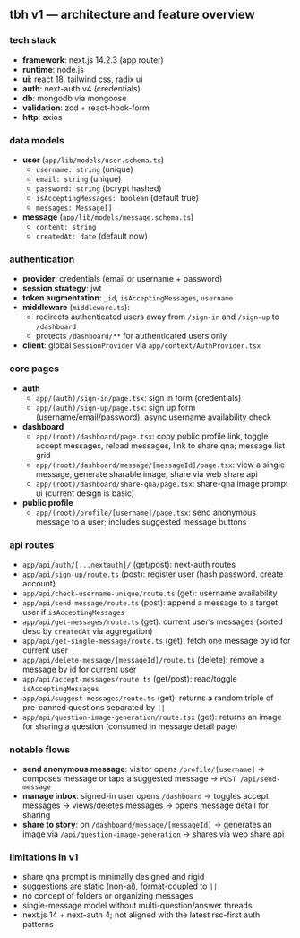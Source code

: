 ## tbh v1 — architecture and feature overview

### tech stack
- **framework**: next.js 14.2.3 (app router)
- **runtime**: node.js
- **ui**: react 18, tailwind css, radix ui
- **auth**: next-auth v4 (credentials)
- **db**: mongodb via mongoose
- **validation**: zod + react-hook-form
- **http**: axios

### data models
- **user** (`app/lib/models/user.schema.ts`)
  - `username: string` (unique)
  - `email: string` (unique)
  - `password: string` (bcrypt hashed)
  - `isAcceptingMessages: boolean` (default true)
  - `messages: Message[]`
- **message** (`app/lib/models/message.schema.ts`)
  - `content: string`
  - `createdAt: date` (default now)

### authentication
- **provider**: credentials (email or username + password)
- **session strategy**: jwt
- **token augmentation**: `_id`, `isAcceptingMessages`, `username`
- **middleware** (`middleware.ts`):
  - redirects authenticated users away from `/sign-in` and `/sign-up` to `/dashboard`
  - protects `/dashboard/**` for authenticated users only
- **client**: global `SessionProvider` via `app/context/AuthProvider.tsx`

### core pages
- **auth**
  - `app/(auth)/sign-in/page.tsx`: sign in form (credentials)
  - `app/(auth)/sign-up/page.tsx`: sign up form (username/email/password), async username availability check
- **dashboard**
  - `app/(root)/dashboard/page.tsx`: copy public profile link, toggle accept messages, reload messages, link to share qna; message list grid
  - `app/(root)/dashboard/message/[messageId]/page.tsx`: view a single message, generate sharable image, share via web share api
  - `app/(root)/dashboard/share-qna/page.tsx`: share-qna image prompt ui (current design is basic)
- **public profile**
  - `app/(root)/profile/[username]/page.tsx`: send anonymous message to a user; includes suggested message buttons

### api routes
- `app/api/auth/[...nextauth]/` (get/post): next-auth routes
- `app/api/sign-up/route.ts` (post): register user (hash password, create account)
- `app/api/check-username-unique/route.ts` (get): username availability
- `app/api/send-message/route.ts` (post): append a message to a target user if `isAcceptingMessages`
- `app/api/get-messages/route.ts` (get): current user’s messages (sorted desc by `createdAt` via aggregation)
- `app/api/get-single-message/route.ts` (get): fetch one message by id for current user
- `app/api/delete-message/[messageId]/route.ts` (delete): remove a message by id for current user
- `app/api/accept-messages/route.ts` (get/post): read/toggle `isAcceptingMessages`
- `app/api/suggest-messages/route.ts` (get): returns a random triple of pre-canned questions separated by `||`
- `app/api/question-image-generation/route.tsx` (get): returns an image for sharing a question (consumed in message detail page)

### notable flows
- **send anonymous message**: visitor opens `/profile/[username]` → composes message or taps a suggested message → `POST /api/send-message`
- **manage inbox**: signed-in user opens `/dashboard` → toggles accept messages → views/deletes messages → opens message detail for sharing
- **share to story**: on `/dashboard/message/[messageId]` → generates an image via `/api/question-image-generation` → shares via web share api

### limitations in v1
- share qna prompt is minimally designed and rigid
- suggestions are static (non-ai), format-coupled to `||`
- no concept of folders or organizing messages
- single-message model without multi-question/answer threads
- next.js 14 + next-auth 4; not aligned with the latest rsc-first auth patterns